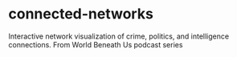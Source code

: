 # connected-networks
Interactive network visualization of crime, politics, and intelligence connections. From World Beneath Us podcast series
